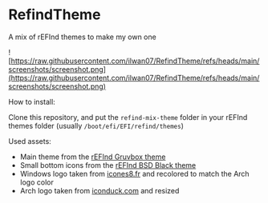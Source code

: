 # RefindTheme

A mix of rEFInd themes to make my own one

![https://raw.githubusercontent.com/ilwan07/RefindTheme/refs/heads/main/screenshots/screenshot.png](https://raw.githubusercontent.com/ilwan07/RefindTheme/refs/heads/main/screenshots/screenshot.png)

How to install:

Clone this repository, and put the `refind-mix-theme` folder in your rEFInd themes folder (usually `/boot/efi/EFI/refind/themes`)

Used assets:

- Main theme from the [rEFInd Gruvbox theme](https://github.com/delania-oliveira/refind-gruvbox-theme?tab=readme-ov-file)
- Small bottom icons from the [rEFInd BSD Black theme](https://github.com/indgy/refind-bsd-black)
- Windows logo taken from [icones8.fr](https://icones8.fr/icon/TuXN3JNUBGOT/windows-11) and recolored to match the Arch logo color
- Arch logo taken from [iconduck.com](https://iconduck.com/icons/27047/archlinux) and resized
